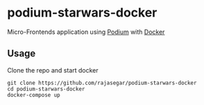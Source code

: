 # podium-starwars-docker

Micro-Frontends application using [Podium](https://podium-lib.io) with [Docker](https://docker.com)

## Usage
Clone the repo and start docker
```
git clone https://github.com/rajasegar/podium-starwars-docker
cd podium-starwars-docker
docker-compose up
```

